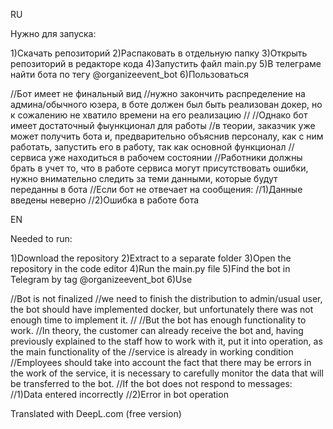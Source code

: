 RU

Нужно для запуска:

1)Скачать репозиторий
2)Распаковать в отдельную папку
3)Открыть репозиторий в редакторе кода
4)Запустить файл main.py
5)В телеграме найти бота по тегу @organizeevent_bot
6)Пользоваться

//Бот имеет не финальный вид
//нужно закончить распределение на админа/обычного юзера, в боте должен был быть реализован докер, но к сожалению не хватило времени на его реализацию
//
//Однако бот имеет достаточный фыункционал для работы
//в теории, заказчик уже может получить бота и, предварительно объяснив персоналу, как с ним работать, запустить его в работу, так как основной функционал 
//сервиса уже находиться в рабочем состоянии
//Работники должны брать в учет то, что в работе сервиса могут присутствовать ошибки, нужно внимательно следить за теми данными, которые будут переданны в бота
//Если бот не отвечает на сообщения:
//1)Данные введены неверно
//2)Ошибка в работе бота

EN

Needed to run:

1)Download the repository
2)Extract to a separate folder
3)Open the repository in the code editor
4)Run the main.py file
5)Find the bot in Telegram by tag @organizeevent_bot
6)Use

//Bot is not finalized
//we need to finish the distribution to admin/usual user, the bot should have implemented docker, but unfortunately there was not enough time to implement it.
//
//But the bot has enough functionality to work.
//In theory, the customer can already receive the bot and, having previously explained to the staff how to work with it, put it into operation, as the main functionality of the 
//service is already in working condition
//Employees should take into account the fact that there may be errors in the work of the service, it is necessary to carefully monitor the data that will be transferred to the bot.
//If the bot does not respond to messages:
//1)Data entered incorrectly
//2)Error in bot operation

Translated with DeepL.com (free version)
